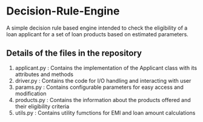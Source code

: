 # Decision-Rule-Engine
A simple decision rule based engine intended to check the eligibility of a loan applicant for a set of loan products based on estimated parameters.

## Details of the files in the repository

1. applicant.py : Contains the implementation of the Applicant class with its attributes and methods
2. driver.py : Contains the code for I/O handling and interacting with user
3. params.py : Contains configurable parameters for easy access and modification
4. products.py : Contains the information about the products offered and their eligibility criteria
5. utils.py : Contains utility fumctions for EMI and loan amount calculations
